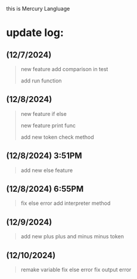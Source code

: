 this is Mercury Langluage
# update log:
## (12/7/2024)
> new feature add comparison in test
> 
> add run function
> 
## (12/8/2024)
> new feature if else
>
> new feature print func
>
> add new token check method
## (12/8/2024) 3:51PM
> add new else feature
>
## (12/8/2024) 6:55PM
> fix else error
> add interpreter method
>
## (12/9/2024)
> add new plus plus and minus minus token

## (12/10/2024)
> remake variable
> fix else error
> fix output error
